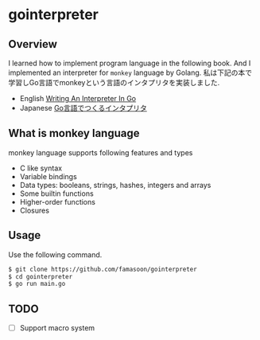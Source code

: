 gointerpreter
===

## Overview
I learned how to implement program language in the following book.
And I implemented an interpreter for `monkey` language by Golang.
私は下記の本で学習しGo言語でmonkeyという言語のインタプリタを実装しました.

* English [Writing An Interpreter In Go](https://interpreterbook.com/)
* Japanese [Go言語でつくるインタプリタ](https://www.oreilly.co.jp/books/9784873118222/)

## What is monkey language
monkey language supports following features and types
* C like syntax
* Variable bindings
* Data types: booleans, strings, hashes, integers and arrays
* Some builtin functions
* Higher-order functions
* Closures

## Usage
Use the following command.

```sh
$ git clone https://github.com/famasoon/gointerpreter
$ cd gointerpreter
$ go run main.go
```

## TODO
* [ ] Support macro system
